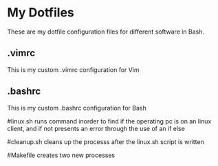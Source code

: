 # My Dotfiles
These are my dotfile configuration files for different software in Bash.
## .vimrc
This is my custom .vimrc configuration for Vim
## .bashrc
This is my custom .bashrc configuration for Bash

#linux.sh 
runs command inorder to find if the operating pc is on an linux client, and if not presents an error through the use of an if else 

#cleanup.sh
cleans up the processs after the linux.sh script is written

#Makefile 
creates two new processes 

